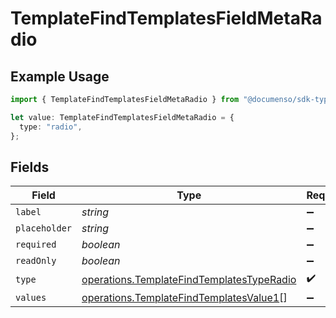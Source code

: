 # TemplateFindTemplatesFieldMetaRadio

## Example Usage

```typescript
import { TemplateFindTemplatesFieldMetaRadio } from "@documenso/sdk-typescript/models/operations";

let value: TemplateFindTemplatesFieldMetaRadio = {
  type: "radio",
};
```

## Fields

| Field                                                                                                  | Type                                                                                                   | Required                                                                                               | Description                                                                                            |
| ------------------------------------------------------------------------------------------------------ | ------------------------------------------------------------------------------------------------------ | ------------------------------------------------------------------------------------------------------ | ------------------------------------------------------------------------------------------------------ |
| `label`                                                                                                | *string*                                                                                               | :heavy_minus_sign:                                                                                     | N/A                                                                                                    |
| `placeholder`                                                                                          | *string*                                                                                               | :heavy_minus_sign:                                                                                     | N/A                                                                                                    |
| `required`                                                                                             | *boolean*                                                                                              | :heavy_minus_sign:                                                                                     | N/A                                                                                                    |
| `readOnly`                                                                                             | *boolean*                                                                                              | :heavy_minus_sign:                                                                                     | N/A                                                                                                    |
| `type`                                                                                                 | [operations.TemplateFindTemplatesTypeRadio](../../models/operations/templatefindtemplatestyperadio.md) | :heavy_check_mark:                                                                                     | N/A                                                                                                    |
| `values`                                                                                               | [operations.TemplateFindTemplatesValue1](../../models/operations/templatefindtemplatesvalue1.md)[]     | :heavy_minus_sign:                                                                                     | N/A                                                                                                    |